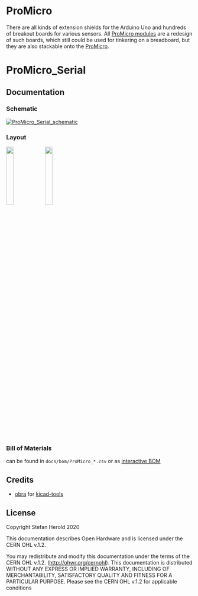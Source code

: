 # ProMicro
There are all kinds of extension shields for the Arduino Uno and hundreds of breakout boards for various sensors. All [ProMicro modules](https://github.com/nerdyscout?tab=repositories&q=ProMicro) are a redesign of such boards, which still could be used for tinkering on a breadboard, but they are also stackable onto the [ProMicro](https://github.com/sparkfun/Pro_Micro).

# ProMicro_Serial


## Documentation

<!--
to be done
### Pinout
[![ProMicro_Serial_pinout](docs/ProMicro_Serial_pinout.svg)](docs/ProMicro_Serial_pinout.pdf)
-->

### Schematic
[![ProMicro_Serial_schematic](docs/ProMicro_Serial_schematic.svg)](docs/ProMicro_Serial_schematic.pdf)

### Layout
<!--
<a href="docs/ProMicro_Serial_layout_front.pdf" alt="ProMicro_Serial_layout_front"><img src="docs/ProMicro_Serial_layout_front.svg" width=20%></a>
<a href="docs/ProMicro_Serial_layout_bottom.pdf" alt="ProMicro_Serial_layout_bottom"><img src="docs/ProMicro_Serial_layout_bottom.svg" width=20%></a>
-->
<img src="docs/ProMicro_Serial_layout_front.svg" width=20%>
<img src="docs/ProMicro_Serial_layout_bottom.svg" width=20%>

### Bill of Materials
<script src='https://code.jquery.com/jquery-3.4.1.min.js' integrity='sha256-CSXorXvZcTkaix6Yvo6HppcZGetbYMGWSFlBw8HfCJo=' crossorigin='anonymous'></script>
<script type='text/javascript'>
<!--
    $.ajax({
        url: 'docs/bom/ProMicro_Serial_bom.csv',
        type: 'GET',
        dataType: 'text',
    }).done(createTable);
    function createTable(data) {
        var allRows = data.split(/\r?\n|\r/);
        var table = '\n<table>\n';
        for (var singleRow = 0; singleRow < allRows.length; singleRow++) {
            if (singleRow === 0) {
                table += '  <thead>\n';
                table += '    <tr>\n';
            } else {
                table += '    <tr>\n';
            }
            var rowCells = allRows[singleRow].split(',');
            for (var rowCell = 0; rowCell < rowCells.length; rowCell++) {
                if (singleRow === 0) {
                    table += '      <th>'+rowCells[rowCell]+'</th>\n';
                } else {
                    table += '      <td>'+rowCells[rowCell]+'</td>\n';
                }
            }
            if (singleRow === 0) {
                table += '    </tr>\n';
                table += '  </thead>\n';
                table += '  <tbody>\n';
            } else {
                table += '    </tr>\n';
            }
        }
        table += '  </tbody>\n';
        table += '</table>\n';
        table = table.split('"').join('');
        document.getElementById("BOM_table").innerHTML = table;
    }
-->
</script>
<noscript>can be found in `docs/bom/ProMicro_*.csv` or as [interactive BOM](https://nerdyscout.github.io/ProMicro_Serial/docs/bom/index.html)</noscript>
<p id="BOM_table"></p>

<!--
### external

#### Tindie.com
#### kitspace.org
#### hackster.io
-->

## Credits
* [obra](https://github.com/obra) for [kicad-tools](https://github.com/obra/kicad-tools)

<!--
* [Sparkfun](sparkfun.com/) for [Graphical Datasheets](https://github.com/sparkfun/Graphical_Datasheets)
-->

## License
Copyright Stefan Herold 2020

This documentation describes Open Hardware and is licensed under the CERN OHL v.1.2.

You may redistribute and modify this documentation under the terms of the CERN OHL v.1.2. (http://ohwr.org/cernohl). This documentation is distributed WITHOUT ANY EXPRESS OR IMPLIED WARRANTY, INCLUDING OF MERCHANTABILITY, SATISFACTORY QUALITY AND FITNESS FOR A PARTICULAR PURPOSE. Please see the CERN OHL v.1.2 for applicable conditions
